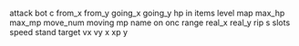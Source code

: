 attack
bot
c
from_x
from_y
going_x
going_y
hp
in
items
level
map
max_hp
max_mp
move_num
moving
mp
name
on
onc
range
real_x
real_y
rip
s
slots
speed
stand
target
vx
vy
x
xp
y
